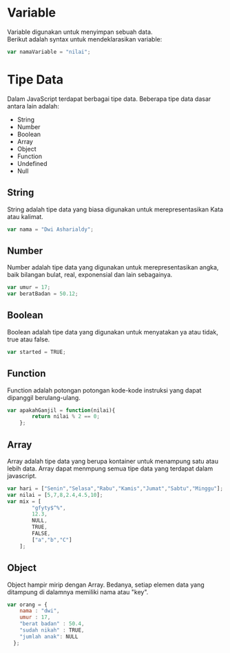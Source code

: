 # Variable

Variable digunakan untuk menyimpan sebuah data.<br>
Berikut adalah syntax untuk mendeklarasikan variable:

```javascript
var namaVariable = "nilai";
```

# Tipe Data
Dalam JavaScript terdapat berbagai tipe data. Beberapa tipe data dasar antara lain adalah:
* String
* Number
* Boolean
* Array
* Object
* Function
* Undefined
* Null

## String
String adalah tipe data yang biasa digunakan untuk merepresentasikan Kata atau kalimat.<br>
```javascript
var nama = "Dwi Asharialdy";
```

## Number
Number adalah tipe data yang digunakan untuk merepresentasikan angka, baik bilangan bulat, real, exponensial dan lain sebagainya.
```javascript
var umur = 17;
var beratBadan = 50.12;
```

## Boolean
Boolean adalah tipe data yang digunakan untuk menyatakan ya atau tidak, true atau false.
```javascript
var started = TRUE;
```

## Function
Function adalah potongan potongan kode-kode instruksi yang dapat dipanggil berulang-ulang.
```javascript
var apakahGanjil = function(nilai){
        return nilai % 2 == 0;
    };
```


## Array
Array adalah tipe data yang berupa kontainer untuk menampung satu atau lebih data.
Array dapat menmpung semua tipe data yang terdapat dalam javascript.
```javascript
var hari = ["Senin","Selasa","Rabu","Kamis","Jumat","Sabtu","Minggu"];
var nilai = [5,7,8,2.4,4.5,10];
var mix = [
        "gfyty$^%",
        12.3,
        NULL,
        TRUE,
        FALSE,
        ["a","b","C"]
    ];
```

## Object
Object hampir mirip dengan Array. Bedanya, setiap elemen data yang ditampung di dalamnya memiliki nama atau "key".
```javascript
var orang = {
    nama : "dwi",
    umur : 17,
    "berat badan" : 50.4,
    "sudah nikah" : TRUE,
    "jumlah anak": NULL
  };
```




